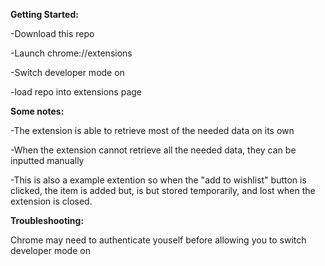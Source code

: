 **Getting Started:**

-Download this repo

-Launch chrome://extensions

-Switch developer mode on 

-load repo into extensions page 


**Some notes:** 

-The extension is able to retrieve most of the needed data on its own

-When the extension cannot retrieve all the needed data, they can be inputted manually

-This is also a example extention so when the "add to wishlist" button is clicked, the item is added but,
is but stored temporarily, and lost when the extension is closed.

**Troubleshooting:**

Chrome may need to authenticate youself before allowing you to switch developer mode on
